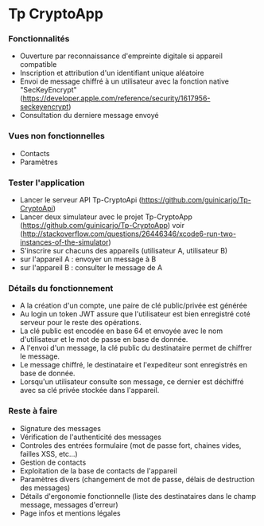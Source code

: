 # Tp CryptoApp

### Fonctionnalités
- Ouverture par reconnaissance d'empreinte digitale si appareil compatible
- Inscription et attribution d'un identifiant unique aléatoire
- Envoi de message chiffré à un utilisateur avec la fonction native "SecKeyEncrypt"
(https://developer.apple.com/reference/security/1617956-seckeyencrypt)
- Consultation du derniere message envoyé

### Vues non fonctionnelles
- Contacts
- Paramètres

### Tester l'application
- Lancer le serveur API Tp-CryptoApi (https://github.com/guinicarjo/Tp-CryptoApi)
- Lancer deux simulateur avec le projet Tp-CryptoApp (https://github.com/guinicarjo/Tp-CryptoApp)
voir (http://stackoverflow.com/questions/26446346/xcode6-run-two-instances-of-the-simulator)
- S'inscrire sur chacuns des appareils (utilisateur A, utilisateur B)
- sur l'appareil A : envoyer un message à B
- sur l'appareil B : consulter le message de A

### Détails du fonctionnement
- A la création d'un compte, une paire de clé public/privée est générée
- Au login un token JWT assure que l'utilisateur est bien enregistré coté serveur pour le reste des opérations.
- La clé public est encodée en base 64 et envoyée avec le nom d'utilisateur et le mot de passe en base de donnée.
- A l'envoi d'un message, la clé public du destinataire permet de chiffrer le message.
- Le message chiffré, le destinataire et l'expediteur sont enregistrés en base de donnée.
- Lorsqu'un utilisateur consulte son message, ce dernier est déchiffré avec sa clé privée stockée dans l'appareil.

### Reste à faire
- Signature des messages
- Vérification de l'authenticité des messages
- Controles des entrées formulaire (mot de passe fort, chaines vides, failles XSS, etc...)
- Gestion de contacts
- Exploitation de la base de contacts de l'appareil
- Paramètres divers (changement de mot de passe, délais de destruction des messages)
- Détails d'ergonomie fonctionnelle (liste des destinataires dans le champ message, messages d'erreur)
- Page infos et mentions légales
